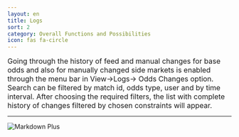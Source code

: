 ```yaml
---
layout: en
title: Logs
sort: 2
category: Overall Functions and Possibilities
icon: fas fa-circle
---
```

<p class="message">
    
</p>

 <font size="3">Going through the history of feed and manual changes for base odds and also for manually changed side markets is enabled through the menu bar in View->Logs-> Odds Changes option. Search can be filtered by match id, odds type, user and by time interval. After choosing the required filters, the list with complete history of changes filtered by chosen constraints will appear.</font> 
 
 ---
![Markdown Plus]({{site.baseurl}}/public/images/gestione-quote/odds-changes-logs.png)